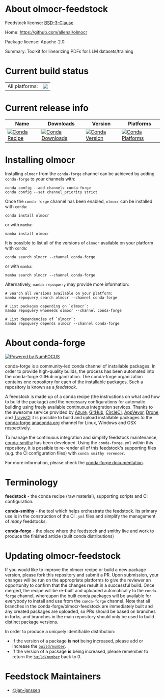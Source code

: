 About olmocr-feedstock
======================

Feedstock license: [BSD-3-Clause](https://github.com/conda-forge/olmocr-feedstock/blob/main/LICENSE.txt)

Home: https://github.com/allenai/olmocr

Package license: Apache-2.0

Summary: Toolkit for linearizing PDFs for LLM datasets/training

Current build status
====================


<table><tr><td>All platforms:</td>
    <td>
      <a href="https://dev.azure.com/conda-forge/feedstock-builds/_build/latest?definitionId=24972&branchName=main">
        <img src="https://dev.azure.com/conda-forge/feedstock-builds/_apis/build/status/olmocr-feedstock?branchName=main">
      </a>
    </td>
  </tr>
</table>

Current release info
====================

| Name | Downloads | Version | Platforms |
| --- | --- | --- | --- |
| [![Conda Recipe](https://img.shields.io/badge/recipe-olmocr-green.svg)](https://anaconda.org/conda-forge/olmocr) | [![Conda Downloads](https://img.shields.io/conda/dn/conda-forge/olmocr.svg)](https://anaconda.org/conda-forge/olmocr) | [![Conda Version](https://img.shields.io/conda/vn/conda-forge/olmocr.svg)](https://anaconda.org/conda-forge/olmocr) | [![Conda Platforms](https://img.shields.io/conda/pn/conda-forge/olmocr.svg)](https://anaconda.org/conda-forge/olmocr) |

Installing olmocr
=================

Installing `olmocr` from the `conda-forge` channel can be achieved by adding `conda-forge` to your channels with:

```
conda config --add channels conda-forge
conda config --set channel_priority strict
```

Once the `conda-forge` channel has been enabled, `olmocr` can be installed with `conda`:

```
conda install olmocr
```

or with `mamba`:

```
mamba install olmocr
```

It is possible to list all of the versions of `olmocr` available on your platform with `conda`:

```
conda search olmocr --channel conda-forge
```

or with `mamba`:

```
mamba search olmocr --channel conda-forge
```

Alternatively, `mamba repoquery` may provide more information:

```
# Search all versions available on your platform:
mamba repoquery search olmocr --channel conda-forge

# List packages depending on `olmocr`:
mamba repoquery whoneeds olmocr --channel conda-forge

# List dependencies of `olmocr`:
mamba repoquery depends olmocr --channel conda-forge
```


About conda-forge
=================

[![Powered by
NumFOCUS](https://img.shields.io/badge/powered%20by-NumFOCUS-orange.svg?style=flat&colorA=E1523D&colorB=007D8A)](https://numfocus.org)

conda-forge is a community-led conda channel of installable packages.
In order to provide high-quality builds, the process has been automated into the
conda-forge GitHub organization. The conda-forge organization contains one repository
for each of the installable packages. Such a repository is known as a *feedstock*.

A feedstock is made up of a conda recipe (the instructions on what and how to build
the package) and the necessary configurations for automatic building using freely
available continuous integration services. Thanks to the awesome service provided by
[Azure](https://azure.microsoft.com/en-us/services/devops/), [GitHub](https://github.com/),
[CircleCI](https://circleci.com/), [AppVeyor](https://www.appveyor.com/),
[Drone](https://cloud.drone.io/welcome), and [TravisCI](https://travis-ci.com/)
it is possible to build and upload installable packages to the
[conda-forge](https://anaconda.org/conda-forge) [anaconda.org](https://anaconda.org/)
channel for Linux, Windows and OSX respectively.

To manage the continuous integration and simplify feedstock maintenance,
[conda-smithy](https://github.com/conda-forge/conda-smithy) has been developed.
Using the ``conda-forge.yml`` within this repository, it is possible to re-render all of
this feedstock's supporting files (e.g. the CI configuration files) with ``conda smithy rerender``.

For more information, please check the [conda-forge documentation](https://conda-forge.org/docs/).

Terminology
===========

**feedstock** - the conda recipe (raw material), supporting scripts and CI configuration.

**conda-smithy** - the tool which helps orchestrate the feedstock.
                   Its primary use is in the construction of the CI ``.yml`` files
                   and simplify the management of *many* feedstocks.

**conda-forge** - the place where the feedstock and smithy live and work to
                  produce the finished article (built conda distributions)


Updating olmocr-feedstock
=========================

If you would like to improve the olmocr recipe or build a new
package version, please fork this repository and submit a PR. Upon submission,
your changes will be run on the appropriate platforms to give the reviewer an
opportunity to confirm that the changes result in a successful build. Once
merged, the recipe will be re-built and uploaded automatically to the
`conda-forge` channel, whereupon the built conda packages will be available for
everybody to install and use from the `conda-forge` channel.
Note that all branches in the conda-forge/olmocr-feedstock are
immediately built and any created packages are uploaded, so PRs should be based
on branches in forks, and branches in the main repository should only be used to
build distinct package versions.

In order to produce a uniquely identifiable distribution:
 * If the version of a package **is not** being increased, please add or increase
   the [``build/number``](https://docs.conda.io/projects/conda-build/en/latest/resources/define-metadata.html#build-number-and-string).
 * If the version of a package **is** being increased, please remember to return
   the [``build/number``](https://docs.conda.io/projects/conda-build/en/latest/resources/define-metadata.html#build-number-and-string)
   back to 0.

Feedstock Maintainers
=====================

* [@jan-janssen](https://github.com/jan-janssen/)

